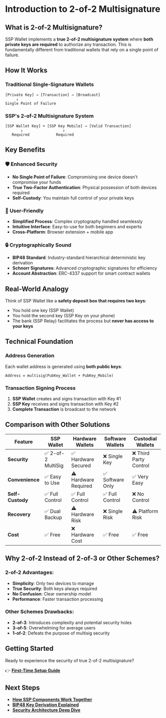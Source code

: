 # Introduction to 2-of-2 Multisignature

## What is 2-of-2 Multisignature?

SSP Wallet implements a **true 2-of-2 multisignature system** where **both private keys are required** to authorize any transaction. This is fundamentally different from traditional wallets that rely on a single point of failure.

## How It Works

### Traditional Single-Signature Wallets
```
[Private Key] → [Transaction] → [Broadcast]
     ↓
Single Point of Failure
```

### SSP's 2-of-2 Multisignature System
```
[SSP Wallet Key] + [SSP Key Mobile] → [Valid Transaction]
       ↓                  ↓
   Required            Required
```

## Key Benefits

### 🛡️ **Enhanced Security**
- **No Single Point of Failure**: Compromising one device doesn't compromise your funds
- **True Two-Factor Authentication**: Physical possession of both devices required
- **Self-Custody**: You maintain full control of your private keys

### 🚀 **User-Friendly**
- **Simplified Process**: Complex cryptography handled seamlessly
- **Intuitive Interface**: Easy-to-use for both beginners and experts
- **Cross-Platform**: Browser extension + mobile app

### 🔒 **Cryptographically Sound**
- **BIP48 Standard**: Industry-standard hierarchical deterministic key derivation
- **Schnorr Signatures**: Advanced cryptographic signatures for efficiency
- **Account Abstraction**: ERC-4337 support for smart contract wallets

## Real-World Analogy

Think of SSP Wallet like a **safety deposit box that requires two keys**:
- You hold one key (SSP Wallet)
- You hold the second key (SSP Key on your phone)
- The bank (SSP Relay) facilitates the process but **never has access to your keys**

## Technical Foundation

### Address Generation
Each wallet address is generated using **both public keys**:
```
Address = multisig(PubKey_Wallet + PubKey_Mobile)
```

### Transaction Signing Process
1. **SSP Wallet** creates and signs transaction with Key #1
2. **SSP Key** receives and signs transaction with Key #2
3. **Complete Transaction** is broadcast to the network

## Comparison with Other Solutions

| Feature | SSP Wallet | Hardware Wallets | Software Wallets | Custodial Wallets |
|---------|------------|------------------|------------------|-------------------|
| **Security** | ✅ 2-of-2 MultiSig | ✅ Hardware Secured | ❌ Single Key | ❌ Third Party Control |
| **Convenience** | ✅ Easy to Use | ⚠️ Hardware Required | ✅ Software Only | ✅ Very Easy |
| **Self-Custody** | ✅ Full Control | ✅ Full Control | ✅ Full Control | ❌ No Control |
| **Recovery** | ✅ Dual Backup | ⚠️ Hardware Risk | ❌ Single Risk | ⚠️ Platform Risk |
| **Cost** | ✅ Free | ❌ Hardware Cost | ✅ Free | ✅ Free |

## Why 2-of-2 Instead of 2-of-3 or Other Schemes?

### 2-of-2 Advantages:
- **Simplicity**: Only two devices to manage
- **True Security**: Both keys always required
- **No Confusion**: Clear ownership model
- **Performance**: Faster transaction processing

### Other Schemes Drawbacks:
- **2-of-3**: Introduces complexity and potential security holes
- **3-of-5**: Overwhelming for average users
- **1-of-2**: Defeats the purpose of multisig security

## Getting Started

Ready to experience the security of true 2-of-2 multisignature? 

👉 **[First-Time Setup Guide](../quick-start/first-time-setup.md)**

## Next Steps

- **[How SSP Components Work Together](ecosystem-overview.md)**
- **[BIP48 Key Derivation Explained](bip48-derivation.md)**
- **[Security Architecture Deep Dive](security-architecture.md)**